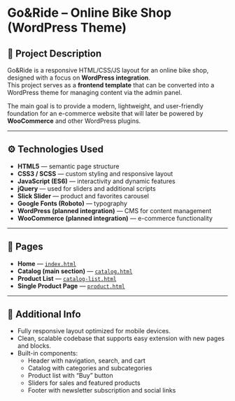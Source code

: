 # Go&Ride – Online Bike Shop (WordPress Theme)

## 📌 Project Description  
Go&Ride is a responsive HTML/CSS/JS layout for an online bike shop, designed with a focus on **WordPress integration**.  
This project serves as a **frontend template** that can be converted into a WordPress theme for managing content via the admin panel.  

The main goal is to provide a modern, lightweight, and user-friendly foundation for an e-commerce website that will later be powered by **WooCommerce** and other WordPress plugins.  

---

## ⚙️ Technologies Used
- **HTML5** — semantic page structure  
- **CSS3 / SCSS** — custom styling and responsive layout  
- **JavaScript (ES6)** — interactivity and dynamic features  
- **jQuery** — used for sliders and additional scripts  
- **Slick Slider** — product and favorites carousel  
- **Google Fonts (Roboto)** — typography  
- **WordPress (planned integration)** — CMS for content management  
- **WooCommerce (planned integration)** — e-commerce functionality  

---

## 📄 Pages

- **Home** — [`index.html`](https://teamsuccesskz.github.io/bicycle/)  
- **Catalog (main section)** — [`catalog.html`](https://teamsuccesskz.github.io/bicycle/catalog.html)  
- **Product List** — [`catalog-list.html`](https://teamsuccesskz.github.io/bicycle/section.html)  
- **Single Product Page** — [`product.html`](https://teamsuccesskz.github.io/bicycle/product.html)  

---

## 📌 Additional Info
- Fully responsive layout optimized for mobile devices.  
- Clean, scalable codebase that supports easy extension with new pages and blocks.  
- Built-in components:  
  - Header with navigation, search, and cart  
  - Catalog with categories and subcategories  
  - Product list with “Buy” button  
  - Sliders for sales and featured products  
  - Footer with newsletter subscription and social links  
